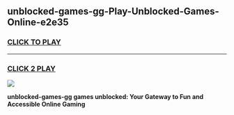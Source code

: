 
## unblocked-games-gg-Play-Unblocked-Games-Online-e2e35
<h3>
<a href="https://premium76.site?title=unblocked-games-gg&ref=25A">CLICK TO PLAY</a></h3>
<hr>

<h3>
<a href="https://premium76.site?title=unblocked-games-gg&ref=25A">CLICK 2 PLAY</a>
  
</h3>

<a href="https://premium76.site?title=unblocked-games-gg&ref=25A"><img src="https://clearcache.store/games.png"></a>


**unblocked-games-gg games unblocked: Your Gateway to Fun and Accessible Online Gaming**

